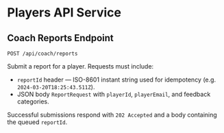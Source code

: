 # Players API Service

## Coach Reports Endpoint

`POST /api/coach/reports`

Submit a report for a player. Requests must include:

* `reportId` header — ISO-8601 instant string used for idempotency (e.g. `2024-03-20T18:25:43.511Z`).
* JSON body `ReportRequest` with `playerId`, `playerEmail`, and feedback categories.

Successful submissions respond with `202 Accepted` and a body containing the queued `reportId`.
